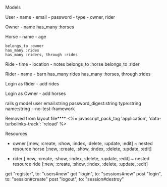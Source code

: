 Models

User
    - name
    - email
    - password
    - type - owner, rider

Owner
    - name
    has_many :horses

Horse
    - name
    - age
    
    belongs_to :owner
    has_many :rides
    has_many :riders, through :rides

Ride
    - time
    - location
    - notes
    belongs_to :horse
    belongs_to :rider

Rider
    - name
    - barn
    has_many rides
    has_many :horses, through :rides

Login as Rider
    - add rides

Login as Owner
    - add horses

rails g model user email:string password_digest:string type:string name:string --no-test-framework

Removed from layout file****
<%= javascript_pack_tag 'application', 'data-turbolinks-track': 'reload' %>



Resources
- owner [:new, :create, :show, :index, :delete, :update, :edit]
~ nested resource horse [:new, :create, :show, :index, :delete, :update, :edit]

- rider [:new, :create, :show, :index, :delete, :update, :edit]
~ nested resource ride [:new, :create, :show, :index, :delete, :update, :edit]

get "register", to: "users#new" 
get "login", to: "sessions#new"
post "login", to: "session#create"
post "logout", to: "session#destroy"


